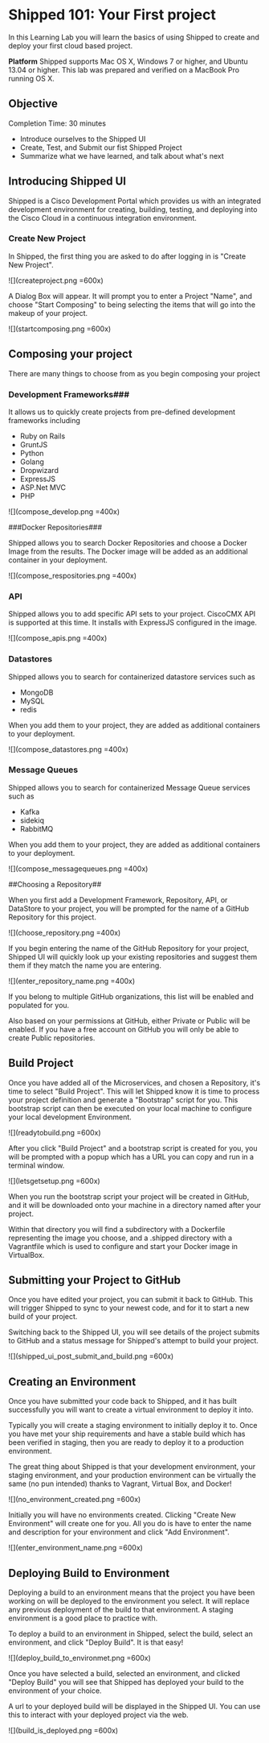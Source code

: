 # Shipped 101: Your First project #

In this Learning Lab you will learn the basics of using Shipped to create and deploy your first cloud based project.

**Platform** 
Shipped supports Mac OS X, Windows 7 or higher, and Ubuntu 13.04 or higher.  This lab was prepared and verified on a MacBook Pro running OS X.

## Objective ##

Completion Time: 30 minutes

* Introduce ourselves to the Shipped UI
* Create, Test, and Submit our fist Shipped Project
* Summarize what we have learned, and talk about what's next
 
## Introducing Shipped UI ##

Shipped is a Cisco Development Portal which provides us with an integrated development environment for creating, building, testing, and deploying into the Cisco Cloud in a continuous integration environment. 

### Create New Project ###

In Shipped, the first thing you are asked to do after logging in is "Create New Project".

![](createproject.png =600x)

A Dialog Box will appear. It will prompt you to enter a Project "Name", and choose "Start Composing" to being selecting the items that will go into the makeup of your project. 

![](startcomposing.png =600x)

## Composing your project

There are many things to choose from as you begin composing your project

### Development Frameworks###

It allows us to quickly create projects from pre-defined development frameworks including

* Ruby on Rails
* GruntJS
* Python
* Golang
* Dropwizard
* ExpressJS
* ASP.Net MVC
* PHP

![](compose_develop.png =400x)

###Docker Repositories###

Shipped allows you to search Docker Repositories and choose a Docker Image from the results. The Docker image will be added as an additional container in your deployment.

![](compose_respositories.png =400x)

### API ###

Shipped allows you to add specific API sets to your project. CiscoCMX API is supported at this time. It installs with ExpressJS configured in the image.

![](compose_apis.png =400x)

### Datastores ###

Shipped allows you to search for containerized datastore services such as

* MongoDB
* MySQL
* redis

When you add them to your project, they are added as additional containers to your deployment.

![](compose_datastores.png =400x)

### Message Queues ###

Shipped allows you to search for containerized Message Queue services such as

* Kafka
* sidekiq
* RabbitMQ

When you add them to your project, they are added as additional containers to your deployment.

![](compose_messagequeues.png =400x)

##Choosing a Repository##

When you first add a Development Framework, Repository, API, or DataStore to your project, you will be prompted for the name of a GitHub Repository for this project.

![](choose_repository.png =400x)

If you begin entering the name of the GitHub Repository for your project, Shipped UI will quickly look up your existing repositories and suggest them them if they match the name you are entering. 

![](enter_repository_name.png =400x)

If you belong to multiple GitHub organizations, this list will be enabled and populated for you.

Also based on your permissions at GitHub, either Private or Public will be enabled. If you have a free account on GitHub you will only be able to create Public repositories.

## Build Project

Once you have added all of the Microservices, and chosen a Repository, it's time to select "Build Project". This will let Shipped know it is time to process your project definition and generate a "Bootstrap" script for you. This bootstrap script can then be executed on your local machine to configure your local development Environment.

![](readytobuild.png =600x)

After you click "Build Project" and a bootstrap script is created for you, you will be prompted with a popup which has a URL you can copy and run in a terminal window.

![](letsgetsetup.png =600x)

When you run the bootstrap script your project will be created in GitHub, and it will be downloaded onto your machine in a directory named after your project.

Within that directory you will find a subdirectory with a Dockerfile representing the image you choose, and a .shipped directory with a Vagrantfile which is used to configure and start your Docker image in VirtualBox.

## Submitting your Project to GitHub

Once you have edited your project, you can submit it back to GitHub. This will trigger Shipped to sync to your newest code, and for it to start a new build of your project.

Switching back to the Shipped UI, you will see details of the project submits to GitHub and a status message for Shipped's attempt to build your project.

![](shipped_ui_post_submit_and_build.png =600x)

## Creating an Environment

Once you have submitted your code back to Shipped, and it has built successfully you will want to create a virtual environment to deploy it into. 

Typically you will create a staging environment to initially deploy it to. Once you have met your ship requirements and have a stable build which has been verified in staging, then you are ready to deploy it to a production environment.

The great thing about Shipped is that your development environment, your staging environment, and your production environment can be virtually the same (no pun intended) thanks to Vagrant, Virtual Box, and Docker!

![](no_environment_created.png =600x)

Initially you will have no environments created. Clicking "Create New Environment" will create one for you. All you do is have to enter the name and description for your environment and click "Add Environment".

![](enter_environment_name.png =600x)

## Deploying Build to Environment

Deploying a build to an environment means that the project you have been working on will be deployed to the environment you select. It will replace any previous deployment of the build to that environment. A staging environment is a good place to practice with.

To deploy a build to an environment in Shipped, select the build, select an environment, and click "Deploy Build". It is that easy!


![](deploy_build_to_environmet.png =600x)

Once you have selected a build, selected an environment, and clicked "Deploy Build" you will see that Shipped has deployed your build to the environment of your choice.

A url to your deployed build will be displayed in the Shipped UI. You can use this to interact with your deployed project via the web.

![](build_is_deployed.png =600x)
